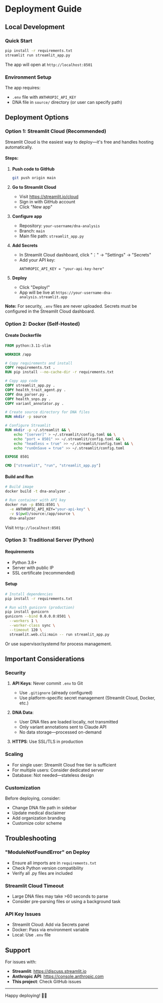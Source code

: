 # Deployment Guide

## Local Development

### Quick Start
```bash
pip install -r requirements.txt
streamlit run streamlit_app.py
```

The app will open at `http://localhost:8501`

### Environment Setup
The app requires:
- `.env` file with `ANTHROPIC_API_KEY`
- DNA file in `source/` directory (or user can specify path)

## Deployment Options

### Option 1: Streamlit Cloud (Recommended)

Streamlit Cloud is the easiest way to deploy—it's free and handles hosting automatically.

#### Steps:

1. **Push code to GitHub**
   ```bash
   git push origin main
   ```

2. **Go to Streamlit Cloud**
   - Visit https://streamlit.io/cloud
   - Sign in with GitHub account
   - Click "New app"

3. **Configure app**
   - Repository: `your-username/dna-analysis`
   - Branch: `main`
   - Main file path: `streamlit_app.py`

4. **Add Secrets**
   - In Streamlit Cloud dashboard, click "⋮" → "Settings" → "Secrets"
   - Add your API key:
     ```
     ANTHROPIC_API_KEY = "your-api-key-here"
     ```

5. **Deploy**
   - Click "Deploy!"
   - App will be live at `https://your-username-dna-analysis.streamlit.app`

**Note:** For security, `.env` files are never uploaded. Secrets must be configured in the Streamlit Cloud dashboard.

### Option 2: Docker (Self-Hosted)

#### Create Dockerfile

```dockerfile
FROM python:3.11-slim

WORKDIR /app

# Copy requirements and install
COPY requirements.txt .
RUN pip install --no-cache-dir -r requirements.txt

# Copy app code
COPY streamlit_app.py .
COPY health_trait_agent.py .
COPY dna_parser.py .
COPY health_snps.py .
COPY variant_annotator.py .

# Create source directory for DNA files
RUN mkdir -p source

# Configure Streamlit
RUN mkdir -p ~/.streamlit && \
    echo "[server]" > ~/.streamlit/config.toml && \
    echo "port = 8501" >> ~/.streamlit/config.toml && \
    echo "headless = true" >> ~/.streamlit/config.toml && \
    echo "runOnSave = true" >> ~/.streamlit/config.toml

EXPOSE 8501

CMD ["streamlit", "run", "streamlit_app.py"]
```

#### Build and Run

```bash
# Build image
docker build -t dna-analyzer .

# Run container with API key
docker run -p 8501:8501 \
  -e ANTHROPIC_API_KEY="your-api-key" \
  -v $(pwd)/source:/app/source \
  dna-analyzer
```

Visit `http://localhost:8501`

### Option 3: Traditional Server (Python)

#### Requirements
- Python 3.8+
- Server with public IP
- SSL certificate (recommended)

#### Setup

```bash
# Install dependencies
pip install -r requirements.txt

# Run with gunicorn (production)
pip install gunicorn
gunicorn --bind 0.0.0.0:8501 \
  --workers 1 \
  --worker-class sync \
  --timeout 120 \
  streamlit.web.cli:main -- run streamlit_app.py
```

Or use supervisor/systemd for process management.

## Important Considerations

### Security

1. **API Keys**: Never commit `.env` to Git
   - Use `.gitignore` (already configured)
   - Use platform-specific secret management (Streamlit Cloud, Docker, etc.)

2. **DNA Data**:
   - User DNA files are loaded locally, not transmitted
   - Only variant annotations sent to Claude API
   - No data storage—processed on-demand

3. **HTTPS**: Use SSL/TLS in production

### Scaling

- For single user: Streamlit Cloud free tier is sufficient
- For multiple users: Consider dedicated server
- Database: Not needed—stateless design

### Customization

Before deploying, consider:
- Change DNA file path in sidebar
- Update medical disclaimer
- Add organization branding
- Customize color scheme

## Troubleshooting

### "ModuleNotFoundError" on Deploy
- Ensure all imports are in `requirements.txt`
- Check Python version compatibility
- Verify all .py files are included

### Streamlit Cloud Timeout
- Large DNA files may take >60 seconds to parse
- Consider pre-parsing files or using a background task

### API Key Issues
- Streamlit Cloud: Add via Secrets panel
- Docker: Pass via environment variable
- Local: Use `.env` file

## Support

For issues with:
- **Streamlit**: https://discuss.streamlit.io
- **Anthropic API**: https://console.anthropic.com
- **This project**: Check GitHub issues

---

Happy deploying! 🚀🧬
